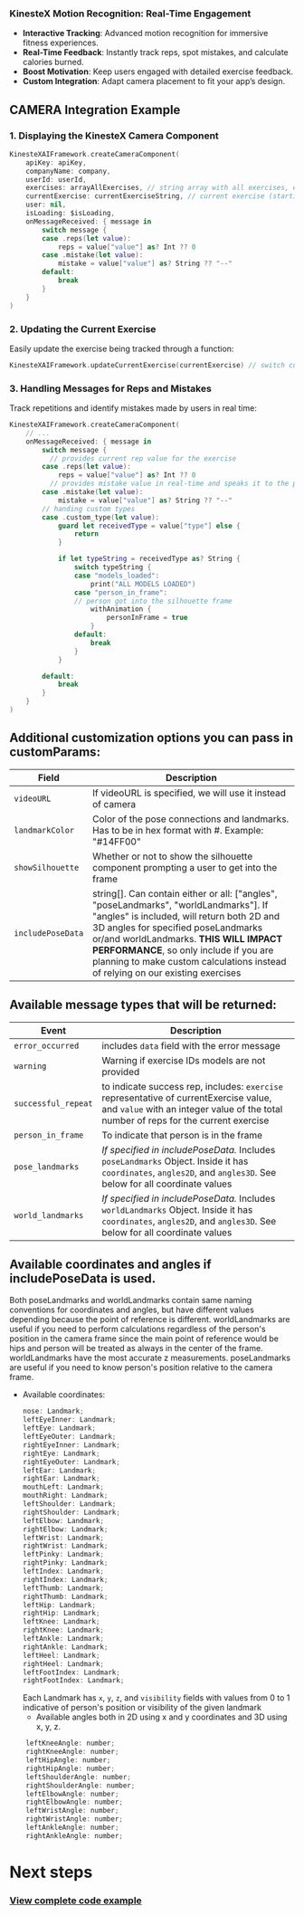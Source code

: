 ### KinesteX Motion Recognition: Real-Time Engagement

- **Interactive Tracking**: Advanced motion recognition for immersive fitness experiences.  
- **Real-Time Feedback**: Instantly track reps, spot mistakes, and calculate calories burned.  
- **Boost Motivation**: Keep users engaged with detailed exercise feedback.  
- **Custom Integration**: Adapt camera placement to fit your app’s design.  

## **CAMERA Integration Example**

### **1. Displaying the KinesteX Camera Component**

```swift
KinesteXAIFramework.createCameraComponent(
    apiKey: apiKey,
    companyName: company,
    userId: userId,
    exercises: arrayAllExercises, // string array with all exercises, ex. ["Squats", "Lunges"...]
    currentExercise: currentExerciseString, // current exercise (starting)
    user: nil,
    isLoading: $isLoading,
    onMessageReceived: { message in
        switch message {
        case .reps(let value):
            reps = value["value"] as? Int ?? 0
        case .mistake(let value):
            mistake = value["value"] as? String ?? "--"
        default:
            break
        }
    }
)
```

### **2. Updating the Current Exercise**
Easily update the exercise being tracked through a function:

```swift
KinesteXAIFramework.updateCurrentExercise(currentExercise) // switch current exercise name in real-time (ex. "Lunges")
```

### **3. Handling Messages for Reps and Mistakes**
Track repetitions and identify mistakes made by users in real time:

```swift
KinesteXAIFramework.createCameraComponent(
    // ...
    onMessageReceived: { message in
        switch message {
          // provides current rep value for the exercise
        case .reps(let value):
            reps = value["value"] as? Int ?? 0
          // provides mistake value in real-time and speaks it to the person
        case .mistake(let value):
            mistake = value["value"] as? String ?? "--"
        // handing custom types
        case .custom_type(let value):
            guard let receivedType = value["type"] else {
                return
            }

            if let typeString = receivedType as? String {
                switch typeString {
                case "models_loaded":
                    print("ALL MODELS LOADED")
                case "person_in_frame":
                // person got into the silhouette frame
                    withAnimation {
                        personInFrame = true
                    }
                default:
                    break
                }
            }

        default:
            break
        }
    }
)

```

## Additional customization options you can pass in customParams: 
| Field | Description |
|-------|-------------|
| `videoURL` | If videoURL is specified, we will use it instead of camera |
| `landmarkColor` | Color of the pose connections and landmarks. Has to be in hex format with #. Example: "#14FF00" |
| `showSilhouette` | Whether or not to show the silhouette component prompting a user to get into the frame |
| `includePoseData` | string[]. Can contain either or all: ["angles", "poseLandmarks", "worldLandmarks"]. If "angles" is included, will return both 2D and 3D angles for specified poseLandmarks or/and worldLandmarks. **THIS WILL IMPACT PERFORMANCE**, so only include if you are planning to make custom calculations instead of relying on our existing exercises |

## Available message types that will be returned: 
| Event | Description |
|-------|-------------|
| `error_occurred` | includes `data` field with the error message |
| `warning` | Warning if exercise IDs models are not provided |
| `successful_repeat` | to indicate success rep, includes: `exercise` representative of currentExercise value, and `value` with an integer value of the total number of reps for the current exercise |
| `person_in_frame` | To indicate that person is in the frame |
| `pose_landmarks` | *If specified in includePoseData.* Includes `poseLandmarks` Object. Inside it has `coordinates`, `angles2D`, and `angles3D`. See below for all coordinate values |
| `world_landmarks` | *If specified in includePoseData.* Includes `worldLandmarks` Object. Inside it has `coordinates`, `angles2D`, and `angles3D`. See below for all coordinate values |

## Available coordinates and angles if includePoseData is used. 
Both poseLandmarks and worldLandmarks contain same naming conventions for coordinates and angles, but have different values depending because the point of reference is different. worldLandmarks are useful if you need to perform calculations regardless of the person's position in the camera frame since the main point of reference would be hips and person will be treated as always in the center of the frame. worldLandmarks have the most accurate z measurements. poseLandmarks are useful if you need to know person's position relative to the camera frame. 

- Available coordinates:
  ```js
  nose: Landmark;
  leftEyeInner: Landmark;
  leftEye: Landmark;
  leftEyeOuter: Landmark;
  rightEyeInner: Landmark;
  rightEye: Landmark;
  rightEyeOuter: Landmark;
  leftEar: Landmark;
  rightEar: Landmark;
  mouthLeft: Landmark;
  mouthRight: Landmark;
  leftShoulder: Landmark;
  rightShoulder: Landmark;
  leftElbow: Landmark;
  rightElbow: Landmark;
  leftWrist: Landmark;
  rightWrist: Landmark;
  leftPinky: Landmark;
  rightPinky: Landmark;
  leftIndex: Landmark;
  rightIndex: Landmark;
  leftThumb: Landmark;
  rightThumb: Landmark;
  leftHip: Landmark;
  rightHip: Landmark;
  leftKnee: Landmark;
  rightKnee: Landmark;
  leftAnkle: Landmark;
  rightAnkle: Landmark;
  leftHeel: Landmark;
  rightHeel: Landmark;
  leftFootIndex: Landmark;
  rightFootIndex: Landmark;

  ```
  Each Landmark has `x`, `y`, `z`, and `visibility` fields with values from 0 to 1 indicative of person's position or visibility of the given landmark
  - Available angles both in 2D using x and y coordinates and 3D using x, y, z. 
```js
    leftKneeAngle: number;
    rightKneeAngle: number;
    leftHipAngle: number;
    rightHipAngle: number;
    leftShoulderAngle: number;
    rightShoulderAngle: number;
    leftElbowAngle: number;
    rightElbowAngle: number;
    leftWristAngle: number;
    rightWristAngle: number;
    leftAnkleAngle: number;
    rightAnkleAngle: number;
```

# Next steps
### [View complete code example](../../examples/motion-analysis.md)
